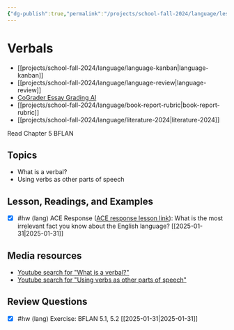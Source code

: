 ```yaml
---
{"dg-publish":true,"permalink":"/projects/school-fall-2024/language/lessons/ch5-verbals/"}
---
```



#  Verbals

- [[projects/school-fall-2024/language/language-kanban\|language-kanban]]
- [[projects/school-fall-2024/language/language-review\|language-review]]
- [CoGrader Essay Grading AI](https://v2.cograder.com/app)
- [[projects/school-fall-2024/language/book-report-rubric\|book-report-rubric]]
- [[projects/school-fall-2024/language/literature-2024\|literature-2024]]


Read Chapter 5 BFLAN

## Topics


- What is a verbal?
- Using verbs as other parts of speech


## Lesson, Readings, and Examples


- [x] #hw (lang) ACE Response ([ACE response lesson link](https://school.ginosterous.com/projects/school-fall-2024/language/lessons/answer-cite-elaborate-intro)): What is the most irrelevant fact you know about the English language? [[2025-01-31\|2025-01-31]]

## Media resources


- [Youtube search for "What is a verbal?"](https://www.youtube.com/results?search_query=What%20is%20a%20verbal?) 
- [Youtube search for "Using verbs as other parts of speech"](https://www.youtube.com/results?search_query=Using%20verbs%20as%20other%20parts%20of%20speech) 

## Review Questions 



- [x] #hw (lang) Exercise: BFLAN 5.1, 5.2  [[2025-01-31\|2025-01-31]]
